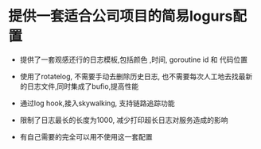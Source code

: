 # 提供一套适合公司项目的简易logurs配置

- 提供了一套观感还行的日志模板,包括颜色 ,时间, goroutine id 和 代码位置
- 使用了rotatelog, 不需要手动去删除历史日志, 也不需要每次人工地去找最新的日志文件,同时集成了bufio,提高性能
- 通过log hook,接入skywalking, 支持链路追踪功能
- 限制了日志最长的长度为1000, 减少打印超长日志对服务造成的影响

- 有自己需要的完全可以用不使用这一套配置
